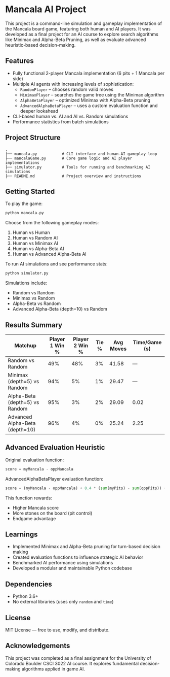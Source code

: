# Mancala AI Project

This project is a command-line simulation and gameplay implementation of the Mancala board game, featuring both human and AI players. It was developed as a final project for an AI course to explore search algorithms like Minimax and Alpha-Beta Pruning, as well as evaluate advanced heuristic-based decision-making.

## Features

- Fully functional 2-player Mancala implementation (6 pits + 1 Mancala per side)
- Multiple AI agents with increasing levels of sophistication:
  - `RandomPlayer` – chooses random valid moves
  - `MinimaxPlayer` – searches the game tree using the Minimax algorithm
  - `AlphaBetaPlayer` – optimized Minimax with Alpha-Beta pruning
  - `AdvancedAlphaBetaPlayer` – uses a custom evaluation function and deeper lookahead
- CLI-based human vs. AI and AI vs. Random simulations
- Performance statistics from batch simulations

## Project Structure

```
.
├── mancala.py           # CLI interface and human-AI gameplay loop
├── mancalaGame.py       # Core game logic and AI player implementations
├── simulator.py         # Tools for running and benchmarking AI simulations
├── README.md            # Project overview and instructions
```

## Getting Started

To play the game:

```bash
python mancala.py
```

Choose from the following gameplay modes:

1. Human vs Human  
2. Human vs Random AI  
3. Human vs Minimax AI  
4. Human vs Alpha-Beta AI  
5. Human vs Advanced Alpha-Beta AI  

To run AI simulations and see performance stats:

```bash
python simulator.py
```

Simulations include:
- Random vs Random
- Minimax vs Random
- Alpha-Beta vs Random
- Advanced Alpha-Beta (depth=10) vs Random

## Results Summary

| Matchup                            | Player 1 Win % | Player 2 Win % | Tie % | Avg Moves | Time/Game (s) |
|------------------------------------|----------------|----------------|--------|-----------|----------------|
| Random vs Random                   | 49%            | 48%            | 3%     | 41.58     | —              |
| Minimax (depth=5) vs Random        | 94%            | 5%             | 1%     | 29.47     | —              |
| Alpha-Beta (depth=5) vs Random     | 95%            | 3%             | 2%     | 29.09     | 0.02           |
| Advanced Alpha-Beta (depth=10)     | 96%            | 4%             | 0%     | 25.24     | 2.25           |

## Advanced Evaluation Heuristic

Original evaluation function:
```python
score = myMancala - oppMancala
```

AdvancedAlphaBetaPlayer evaluation function:
```python
score = (myMancala - oppMancala) + 0.4 * (sum(myPits) - sum(oppPits)) + endgameBonus
```

This function rewards:
- Higher Mancala score
- More stones on the board (pit control)
- Endgame advantage

## Learnings

- Implemented Minimax and Alpha-Beta pruning for turn-based decision making
- Created evaluation functions to influence strategic AI behavior
- Benchmarked AI performance using simulations
- Developed a modular and maintainable Python codebase

## Dependencies

- Python 3.6+
- No external libraries (uses only `random` and `time`)

## License

MIT License — free to use, modify, and distribute.

## Acknowledgements

This project was completed as a final assignment for the University of Colorado Boulder CSCI 3022 AI course. It explores fundamental decision-making algorithms applied in game AI.